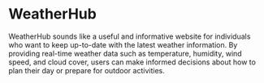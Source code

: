 # WeatherHub
 WeatherHub sounds like a useful and informative website for individuals who want to keep up-to-date with the latest weather information. By providing real-time weather data such as temperature, humidity, wind speed, and cloud cover, users can make informed decisions about how to plan their day or prepare for outdoor activities. 
